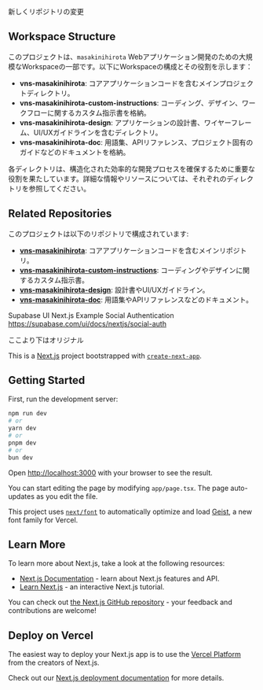 新しくリポジトリの変更

## Workspace Structure

このプロジェクトは、`masakinihirota` Webアプリケーション開発のための大規模なWorkspaceの一部です。以下にWorkspaceの構成とその役割を示します：

- **vns-masakinihirota**: コアアプリケーションコードを含むメインプロジェクトディレクトリ。
- **vns-masakinihirota-custom-instructions**: コーディング、デザイン、ワークフローに関するカスタム指示書を格納。
- **vns-masakinihirota-design**: アプリケーションの設計書、ワイヤーフレーム、UI/UXガイドラインを含むディレクトリ。
- **vns-masakinihirota-doc**: 用語集、APIリファレンス、プロジェクト固有のガイドなどのドキュメントを格納。


各ディレクトリは、構造化された効率的な開発プロセスを確保するために重要な役割を果たしています。詳細な情報やリソースについては、それぞれのディレクトリを参照してください。

## Related Repositories

このプロジェクトは以下のリポジトリで構成されています:

- **[vns-masakinihirota](https://github.com/masakinihirota/vns-masakinihirota)**: コアアプリケーションコードを含むメインリポジトリ。
- **[vns-masakinihirota-custom-instructions](https://github.com/masakinihirota/vns-masakinihirota-custom-instructions)**: コーディングやデザインに関するカスタム指示書。
- **[vns-masakinihirota-design](https://github.com/masakinihirota/vns-masakinihirota-design)**: 設計書やUI/UXガイドライン。
- **[vns-masakinihirota-doc](https://github.com/masakinihirota/vns-masakinihirota-doc)**: 用語集やAPIリファレンスなどのドキュメント。



Supabase UI Next.js Example
Social Authentication
https://supabase.com/ui/docs/nextjs/social-auth



ここより下はオリジナル

This is a [Next.js](https://nextjs.org) project bootstrapped with [`create-next-app`](https://nextjs.org/docs/app/api-reference/cli/create-next-app).

## Getting Started

First, run the development server:

```bash
npm run dev
# or
yarn dev
# or
pnpm dev
# or
bun dev
```

Open [http://localhost:3000](http://localhost:3000) with your browser to see the result.

You can start editing the page by modifying `app/page.tsx`. The page auto-updates as you edit the file.

This project uses [`next/font`](https://nextjs.org/docs/app/building-your-application/optimizing/fonts) to automatically optimize and load [Geist](https://vercel.com/font), a new font family for Vercel.

## Learn More

To learn more about Next.js, take a look at the following resources:

- [Next.js Documentation](https://nextjs.org/docs) - learn about Next.js features and API.
- [Learn Next.js](https://nextjs.org/learn) - an interactive Next.js tutorial.

You can check out [the Next.js GitHub repository](https://github.com/vercel/next.js) - your feedback and contributions are welcome!

## Deploy on Vercel

The easiest way to deploy your Next.js app is to use the [Vercel Platform](https://vercel.com/new?utm_medium=default-template&filter=next.js&utm_source=create-next-app&utm_campaign=create-next-app-readme) from the creators of Next.js.

Check out our [Next.js deployment documentation](https://nextjs.org/docs/app/building-your-application/deploying) for more details.
